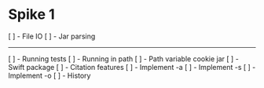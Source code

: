 # Spike 1
[ ] - File IO
[ ] - Jar parsing

___

[ ] - Running tests
[ ] - Running in path
[ ] - Path variable cookie jar
[ ] - Swift package
[ ] - Citation features
[ ] - Implement -a
[ ] - Implement -s
[ ] - Implement -o
[ ] - History

